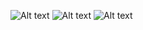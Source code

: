 ![Alt text](https://file%2B.vscode-resource.vscode-cdn.net/Users/sambo/Downloads/url-shortening-solution1.png?version%3D1671138471532)
![Alt text](https://file%2B.vscode-resource.vscode-cdn.net/Users/sambo/Downloads/mobile-view2-url-shortening.png?version%3D1671138481971)
![Alt text](https://file%2B.vscode-resource.vscode-cdn.net/Users/sambo/repos/fm_url_shortening_api/images/mobile-view3-url-shortening.png?version%3D1671138623507)
